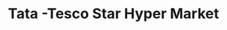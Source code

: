 ---
title: "Tata -Tesco Star Hyper Market"
url: /gachibowli/tata-tesco-star-hyper-market/
shop: supermarket
---